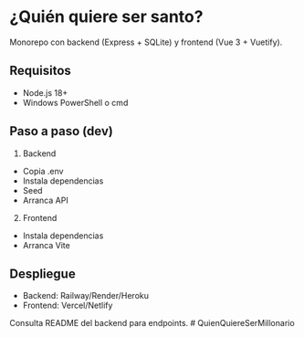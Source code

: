 # ¿Quién quiere ser santo?

Monorepo con backend (Express + SQLite) y frontend (Vue 3 + Vuetify).

## Requisitos
- Node.js 18+
- Windows PowerShell o cmd

## Paso a paso (dev)

1) Backend
- Copia .env
- Instala dependencias
- Seed
- Arranca API

2) Frontend
- Instala dependencias
- Arranca Vite

## Despliegue
- Backend: Railway/Render/Heroku
- Frontend: Vercel/Netlify

Consulta README del backend para endpoints.
#   Q u i e n Q u i e r e S e r M i l l o n a r i o  
 